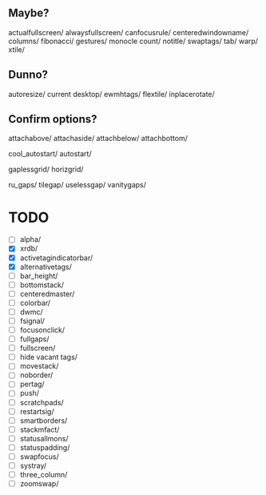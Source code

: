 ## Maybe?
actualfullscreen/
alwaysfullscreen/
canfocusrule/
centeredwindowname/
columns/
fibonacci/
gestures/
monocle count/
notitle/
swaptags/
tab/
warp/
xtile/

## Dunno?
autoresize/
current desktop/
ewmhtags/
flextile/
inplacerotate/

## Confirm options?
attachabove/
attachaside/
attachbelow/
attachbottom/

cool_autostart/
autostart/

gaplessgrid/
horizgrid/

ru_gaps/
tilegap/
uselessgap/
vanitygaps/


# TODO
  - [ ] alpha/
  - [X] xrdb/
  - [X] activetagindicatorbar/
  - [X] alternativetags/
  - [ ] bar_height/
  - [ ] bottomstack/
  - [ ] centeredmaster/
  - [ ] colorbar/
  - [ ] dwmc/
  - [ ] fsignal/
  - [ ] focusonclick/
  - [ ] fullgaps/
  - [ ] fullscreen/
  - [ ] hide vacant tags/
  - [ ] movestack/
  - [ ] noborder/
  - [ ] pertag/
  - [ ] push/
  - [ ] scratchpads/
  - [ ] restartsig/
  - [ ] smartborders/
  - [ ] stackmfact/
  - [ ] statusallmons/
  - [ ] statuspadding/
  - [ ] swapfocus/
  - [ ] systray/
  - [ ] three_column/
  - [ ] zoomswap/

